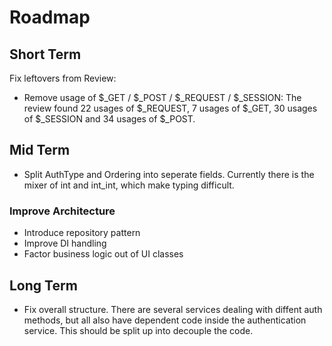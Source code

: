 # Roadmap

## Short Term
Fix leftovers from Review:
- Remove usage of $_GET / $_POST / $_REQUEST / $_SESSION: 
  The review found 22 usages of $_REQUEST, 7 usages of $_GET, 30 usages of $_SESSION and 34 usages of $_POST.

## Mid Term
- Split AuthType and Ordering into seperate fields. Currently there is the mixer of int and int_int, which make typing difficult.

### Improve Architecture

- Introduce repository pattern
- Improve DI handling
- Factor business logic out of UI classes

## Long Term
- Fix overall structure. There are several services dealing with diffent auth methods, but all also have dependent code inside the 
  authentication service. This should be split up into decouple the code.